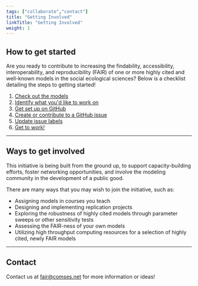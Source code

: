 ```yaml
---
tags: ["collaborate","contact"]
title: "Getting Involved"
linkTitle: "Getting Involved"
weight: 1
---
```


## __How to get started__

Are you ready to contribute to increasing the findability, accessibility, interoperability, and reproducibility (FAIR) of one or more highly cited and well-known models in the social ecological sciences? Below is a checklist detailing the steps to getting started!

1. [Check out the models](/docs/getting-involved/checklist/#one)
2. [Identify what you'd like to work on](/docs/getting-involved/checklist/#two)
3. [Get set up on GitHub](/docs/getting-involved/checklist/#three)
4. [Create or contribute to a GitHub issue](/docs/getting-involved/checklist/#four)
5. [Update issue labels](/docs/getting-involved/checklist/#five)
6. [Get to work!](/docs/getting-involved/checklist/#six)

<hr>

## __Ways to get involved__
This initiative is being built from the ground up, to support capacity-building efforts, foster networking opportunities, and involve the modeling community in the development of a public good.

There are many ways that you may wish to join the initiative, such as:
* Assigning models in courses you teach
* Designing and implementing replication projects
* Exploring the robustness of highly cited models through parameter sweeps or other sensitivity tests
* Assessing the FAIR-ness of your own models
* Utilizing high throughput computing resources for a selection of highly cited, newly FAIR models

<hr>

## __Contact__
Contact us at fair@comses.net for more information or ideas!
